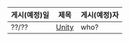 |게시(예정)일|제목|게시(예정)자|
|---|---|---|
|??/??|[Unity][1]|who?|

[1]: https://github.com/so-in-korean/sok/wiki/%ED%99%8D%EB%B3%B4-%EC%BB%A8%ED%85%90%EC%B8%A0---Unity
